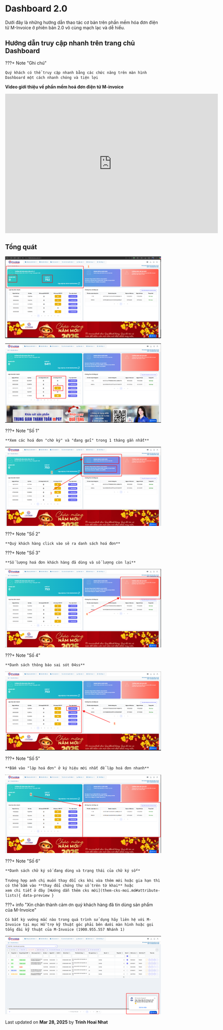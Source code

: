 # **Dashboard 2.0**

Dưới đây là những hướng dẫn thao tác cơ bản trên phần mềm hóa đơn điện tử M-Invoice ở phiên bản 2.0 vô cùng mạch lạc và dễ hiểu.

## **Hướng dẫn truy cập nhanh trên trang chủ Dashboard**

???+ Note "Ghi chú"

    Quý khách có thể truy cập nhanh bằng các chức năng trên màn hình Dashboard một cách nhanh chóng và tiện lợi

**Video giới thiệu về phần mềm hoá đơn điện tử M-invoice**

<iframe style="width: 43rem; height: 450px" src="https://www.youtube.com/embed/umLV8QLS9A4?si=Ov8UF3dCLRhXzkbf" title="YouTube video player" frameborder="0" allow="accelerometer; autoplay; clipboard-write; encrypted-media; gyroscope; picture-in-picture; web-share" referrerpolicy="strict-origin-when-cross-origin" allowfullscreen></iframe>

## **Tổng quát**

![Hình 1](../assets/images/invoice2/2.0_dash_1.png)

![Hình 6](../assets/images/invoice2/2.0_dash_6.png)

???+ Note "Số 1"

    **Xem các hoá đơn "chờ ký" và "đang gửi" trong 1 tháng gần nhất**

![Hình 2](../assets/images/invoice2/2.0_dash_2.png)

???+ Note "Số 2"

    **Quý khách hàng click vào sẽ ra danh sách hoá đơn**

???+ Note "Số 3"

    **Số lượng hoá đơn khách hàng đã dùng và số lượng còn lại**

![Hình 3](../assets/images/invoice2/2.0_dash_3.png)

???+ Note "Số 4"

    **Danh sách thông báo sai sót 04ss**

![Hình 4](../assets/images/invoice2/2.0_dash_4.png)

???+ Note "Số 5"

    **Bấm vào "lập hoá đơn" ở ký hiệu mới nhất để lập hoá đơn nhanh**

![Hình 5](../assets/images/invoice2/2.0_dash_5.png)

???+ Note "Số 6"

    **Danh sách chữ ký số đang dùng và trạng thái của chữ ký số**

    Trường hợp anh chị muốn thay đổi cks khi vừa thêm mới hoặc gia hạn thì có thể bấm vào **thay đổi chứng thư số trên tờ khai** hoặc
    xem chi tiết ở đây [Hướng dẫn thêm cks mới](them-cks-moi.md#attribute-lists){ data-preview }

???+ info "Xin chân thành cảm ơn quý khách hàng đã tin dùng sản phẩm của M-Invoice"

    Có bất kỳ vướng mắc nào trong quá trình sử dụng hãy liên hệ với M-Invoice tại mục Hỗ trợ kỹ thuật góc phải bên dưới màn hình hoặc gọi tổng đài kỹ thuật của M-Invoice (1900.955.557 Nhánh 1)

![Hình 8](../assets/images/invoice2/hotro.png)




<div class="last-updated">Last updated on <strong>Mar 28, 2025</strong> by <strong>Trinh Hoai Nhat</strong></div>

